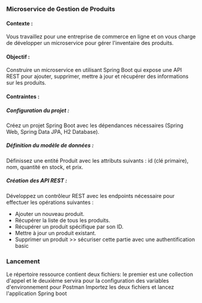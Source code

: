 ### Microservice de Gestion de Produits

#### Contexte : 
Vous travaillez pour une entreprise de commerce en ligne et on vous charge de développer un microservice pour gérer l'inventaire des produits.

#### Objectif : 
Construire un microservice en utilisant Spring Boot qui expose une API REST pour ajouter, supprimer, mettre à jour et récupérer des informations sur les produits.

#### Contraintes :

##### Configuration du projet :
Créez un projet Spring Boot avec les dépendances nécessaires (Spring Web, Spring Data JPA, H2 Database).

##### Définition du modèle de données :
Définissez une entité Produit avec les attributs suivants : id (clé primaire), nom, quantité en stock, et prix.

##### Création des API REST : 
Développez un contrôleur REST avec les endpoints nécessaire pour effectuer les opérations suivantes :

* Ajouter un nouveau produit.
* Récupérer la liste de tous les produits.
* Récupérer un produit spécifique par son ID.
* Mettre à jour un produit existant.
* Supprimer un produit >> sécuriser cette partie avec une authentification basic

### Lancement 
Le répertoire ressource contient deux fichiers: le premier est une collection d'appel et le deuxième servira pour la configuration des variables d'environnement pour Postman
Importez les deux fichiers et lancez l'application Spring boot
